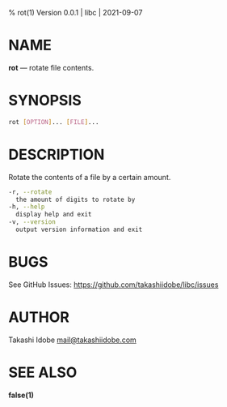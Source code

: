 % rot(1) Version 0.0.1 | libc | 2021-09-07

NAME
====

**rot** — rotate file contents. 

SYNOPSIS
========

```sh
rot [OPTION]... [FILE]...
```

DESCRIPTION
===========

Rotate the contents of a file by a certain amount.

```sh
-r, --rotate
  the amount of digits to rotate by 
-h, --help 
  display help and exit
-v, --version 
  output version information and exit
```

BUGS
====

See GitHub Issues: <https://github.com/takashiidobe/libc/issues>

AUTHOR
======

Takashi Idobe <mail@takashiidobe.com>

SEE ALSO
========

**false(1)** 

